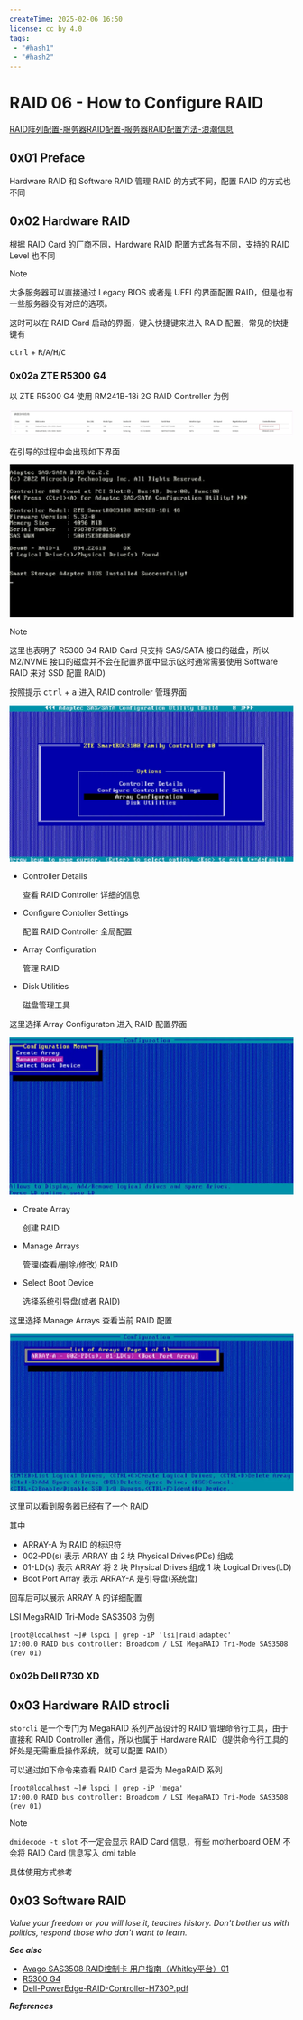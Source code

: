 ```yaml
---
createTime: 2025-02-06 16:50
license: cc by 4.0
tags: 
 - "#hash1" 
 - "#hash2"
---
```


# RAID 06 - How to Configure RAID

[RAID阵列配置-服务器RAID配置-服务器RAID配置方法-浪潮信息](www.ieisystem.com/qa/raid/)

## 0x01 Preface

Hardware RAID 和 Software RAID 管理 RAID 的方式不同，配置 RAID 的方式也不同

## 0x02 Hardware RAID

根据 RAID Card 的厂商不同，Hardware RAID 配置方式各有不同，支持的 RAID Level 也不同

> [!note]
> 大多服务器可以直接通过 Legacy BIOS 或者是 UEFI 的界面配置 RAID，但是也有一些服务器没有对应的选项。
> 
> 这时可以在 RAID Card 启动的界面，键入快捷键来进入 RAID 配置，常见的快捷键有
> 
> <kbd>ctrl</kbd> + <kbd>R</kbd>/<kbd>A</kbd>/<kbd>H</kbd>/<kbd>C</kbd>

### 0x02a ZTE R5300 G4

以 ZTE R5300 G4 使用 RM241B-18i 2G RAID Controller 为例

![](https://github.com/dhay3/picx-images-hosting/raw/master/Snipaste_2025-03-05_12-13-06.3nrrixta0a.webp)

在引导的过程中会出现如下界面

![](https://github.com/dhay3/picx-images-hosting/raw/master/Snipaste_2025-02-19_17-37-37.32i3jn5jgl.webp)

> [!note]
> 这里也表明了 R5300 G4 RAID Card 只支持 SAS/SATA 接口的磁盘，所以 M2/NVME 接口的磁盘并不会在配置界面中显示(这时通常需要使用 Software RAID 来对 SSD 配置 RAID)

按照提示 <kbd>ctrl</kbd> + <kbd>a</kbd> 进入 RAID controller 管理界面

![](https://github.com/dhay3/picx-images-hosting/raw/master/Snipaste_2025-02-20_09-37-12.7egwr7h2mc.webp)

- Controller Details

	查看 RAID Controller 详细的信息

- Configure Contoller Settings

	配置 RAID Controller 全局配置

- Array Configuration

	管理 RAID

- Disk Utilities

	磁盘管理工具

这里选择 Array Configuraton 进入 RAID 配置界面

![](https://github.com/dhay3/picx-images-hosting/raw/master/Snipaste_2025-02-20_09-37-41.60udn6ao3h.webp)

- Create Array

	创建 RAID

- Manage Arrays

	管理(查看/删除/修改) RAID

- Select Boot Device

	选择系统引导盘(或者 RAID)

这里选择 Manage Arrays 查看当前 RAID 配置

![](https://github.com/dhay3/picx-images-hosting/raw/master/Snipaste_2025-02-20_09-37-56.2rv9qio4tv.webp)

这里可以看到服务器已经有了一个 RAID

其中

- ARRAY-A 为 RAID 的标识符
- 002-PD(s) 表示 ARRAY 由 2 块 Physical Drives(PDs) 组成
- 01-LD(s) 表示 ARRAY 将 2 块 Physical Drives 组成 1 块 Logical Drives(LD)
- Boot Port Array 表示 ARRAY-A 是引导盘(系统盘)

回车后可以展示 ARRAY A 的详细配置






LSI MegaRAID Tri-Mode SAS3508 为例

```
[root@localhost ~]# lspci | grep -iP 'lsi|raid|adaptec'
17:00.0 RAID bus controller: Broadcom / LSI MegaRAID Tri-Mode SAS3508 (rev 01)
```


### 0x02b Dell R730 XD


## 0x03 Hardware RAID strocli

`storcli` 是一个专门为 MegaRAID 系列产品设计的 RAID 管理命令行工具，由于直接和 RAID Controller 通信，所以也属于 Hardware RAID（提供命令行工具的好处是无需重启操作系统，就可以配置 RAID）

可以通过如下命令来查看 RAID Card 是否为 MegaRAID 系列

```
[root@localhost ~]# lspci | grep -iP 'mega'
17:00.0 RAID bus controller: Broadcom / LSI MegaRAID Tri-Mode SAS3508 (rev 01)
```

> [!note]
> `dmidecode -t slot` 不一定会显示 RAID Card 信息，有些 motherboard OEM 不会将 RAID Card 信息写入 dmi table

具体使用方式参考

## 0x03 Software RAID

*Value your freedom or you will lose it, teaches history. Don't bother us with politics, respond those who don't want to learn.*

***See also***

- [Avago SAS3508 RAID控制卡 用户指南（Whitley平台）01](https://support.xfusion.com/support/#/zh/docOnline/DOC2020027330?path=zh-cn_topic_0000001153866551&relationId=DOC2020027329&mark=0&pid=23692812)
- [R5300 G4](https://enterprise.zte.com.cn/product-detail.html?id=74&lan=zh-CN)
- [Dell-PowerEdge-RAID-Controller-H730P.pdf](https://i.dell.com/sites/doccontent/shared-content/data-sheets/en/Documents/Dell-PowerEdge-RAID-Controller-H730P.pdf)

***References***





